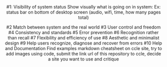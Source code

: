 <Header>
#1: Visibility of system status
Show visually what is going on in system:
Ex:  status bar on bottom of desktop screen (audio, wifi, time, how many pages total)

#2 Match between system and the real world 
#3 User control and freedom
#4 Consistency and standards
#5 Error prevention
#6 Recognition rather than recall
#7 Flexibility and efficiency of use
#8 Aesthetic and minimalist design 
#9 Help users recognize, diagnose and recover from errors
#10 Help and Documentation 
Find examples markdown cheatsheet on ccle site, try to add images using code, submit the link url of this repository to ccle, decide a site you want to use and critique
